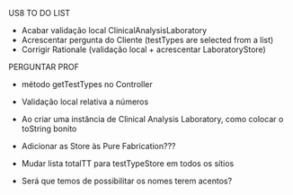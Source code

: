 US8 TO DO LIST

* Acabar validação local ClinicalAnalysisLaboratory
* Acrescentar pergunta do Cliente (testTypes are selected from a list)
* Corrigir Rationale (validação local + acrescentar LaboratoryStore)

PERGUNTAR PROF
* método getTestTypes no Controller
* Validação local relativa a números
* Ao criar uma instância de Clinical Analysis Laboratory, como colocar o toString bonito
* Adicionar as Store às Pure Fabrication???

* Mudar lista totalTT para testTypeStore em todos os sítios

* Será que temos de possibilitar os nomes terem acentos?